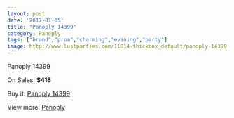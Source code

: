```yaml
---
layout: post
date: '2017-01-05'
title: "Panoply 14399"
category: Panoply
tags: ["brand","prom","charming","evening","party"]
image: http://www.lustparties.com/11814-thickbox_default/panoply-14399.jpg
---
```

Panoply 14399

On Sales: **$418**
<a href="https://www.lustparties.com/en/panoply/4272-panoply-14399.html"><amp-img layout="responsive" width="600" height="600" src="//www.lustparties.com/11814-thickbox_default/panoply-14399.jpg" alt="Panoply 14399 0" /></a>
<a href="https://www.lustparties.com/en/panoply/4272-panoply-14399.html"><amp-img layout="responsive" width="600" height="600" src="//www.lustparties.com/11815-thickbox_default/panoply-14399.jpg" alt="Panoply 14399 1" /></a>

Buy it: [Panoply 14399](https://www.lustparties.com/en/panoply/4272-panoply-14399.html "Panoply 14399")

View more: [Panoply](https://www.lustparties.com/en/21-panoply "Panoply")